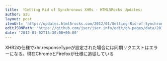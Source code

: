 ```yaml
---
title: 『Getting Rid of Synchronous XHRs - HTML5Rocks Updates』
author: azu
layout: post
itemUrl: 'http://updates.html5rocks.com/2012/01/Getting-Rid-of-Synchronous-XHRs'
editJSONPath: 'https://github.com/jser/jser.info/edit/gh-pages/data/2012/01/index.json'
date: '2012-01-02T15:30:00+00:00'
---
```

XHR2の仕様でxhr.responseTypeが設定された場合には同期リクエストはエラーになる。現在ChromeとFirefoxが仕様に追従している
